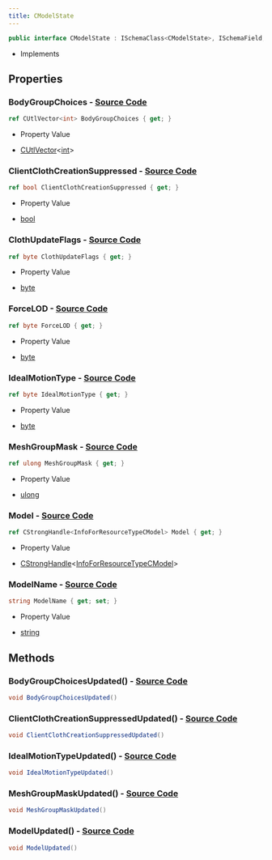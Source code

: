 ```yaml
---
title: CModelState
---
```


```csharp
public interface CModelState : ISchemaClass<CModelState>, ISchemaField, ISchemaClass, INativeHandle
```

- Implements

## Properties

### **BodyGroupChoices** - [Source Code](https://github.com/swiftly-solution/swiftlys2/blob/main/managed/src/SwiftlyS2.Generated/Schemas/Interfaces/CModelState.cs#L24)

```csharp
ref CUtlVector<int> BodyGroupChoices { get; }
```

- Property Value

- [CUtlVector](/docs/api/-1)<[int](https://learn.microsoft.com/dotnet/api/system.int32)>

### **ClientClothCreationSuppressed** - [Source Code](https://github.com/swiftly-solution/swiftlys2/blob/main/managed/src/SwiftlyS2.Generated/Schemas/Interfaces/CModelState.cs#L20)

```csharp
ref bool ClientClothCreationSuppressed { get; }
```

- Property Value

- [bool](https://learn.microsoft.com/dotnet/api/system.boolean)

### **ClothUpdateFlags** - [Source Code](https://github.com/swiftly-solution/swiftlys2/blob/main/managed/src/SwiftlyS2.Generated/Schemas/Interfaces/CModelState.cs#L30)

```csharp
ref byte ClothUpdateFlags { get; }
```

- Property Value

- [byte](https://learn.microsoft.com/dotnet/api/system.byte)

### **ForceLOD** - [Source Code](https://github.com/swiftly-solution/swiftlys2/blob/main/managed/src/SwiftlyS2.Generated/Schemas/Interfaces/CModelState.cs#L28)

```csharp
ref byte ForceLOD { get; }
```

- Property Value

- [byte](https://learn.microsoft.com/dotnet/api/system.byte)

### **IdealMotionType** - [Source Code](https://github.com/swiftly-solution/swiftlys2/blob/main/managed/src/SwiftlyS2.Generated/Schemas/Interfaces/CModelState.cs#L26)

```csharp
ref byte IdealMotionType { get; }
```

- Property Value

- [byte](https://learn.microsoft.com/dotnet/api/system.byte)

### **MeshGroupMask** - [Source Code](https://github.com/swiftly-solution/swiftlys2/blob/main/managed/src/SwiftlyS2.Generated/Schemas/Interfaces/CModelState.cs#L22)

```csharp
ref ulong MeshGroupMask { get; }
```

- Property Value

- [ulong](https://learn.microsoft.com/dotnet/api/system.uint64)

### **Model** - [Source Code](https://github.com/swiftly-solution/swiftlys2/blob/main/managed/src/SwiftlyS2.Generated/Schemas/Interfaces/CModelState.cs#L16)

```csharp
ref CStrongHandle<InfoForResourceTypeCModel> Model { get; }
```

- Property Value

- [CStrongHandle](/docs/api/shared/natives/cstronghandle-1)<[InfoForResourceTypeCModel](/docs/api/shared/schemadefinitions/infoforresourcetypecmodel)>

### **ModelName** - [Source Code](https://github.com/swiftly-solution/swiftlys2/blob/main/managed/src/SwiftlyS2.Generated/Schemas/Interfaces/CModelState.cs#L18)

```csharp
string ModelName { get; set; }
```

- Property Value

- [string](https://learn.microsoft.com/dotnet/api/system.string)

## Methods

### **BodyGroupChoicesUpdated()** - [Source Code](https://github.com/swiftly-solution/swiftlys2/blob/main/managed/src/SwiftlyS2.Generated/Schemas/Interfaces/CModelState.cs#L35)

```csharp
void BodyGroupChoicesUpdated()
```

### **ClientClothCreationSuppressedUpdated()** - [Source Code](https://github.com/swiftly-solution/swiftlys2/blob/main/managed/src/SwiftlyS2.Generated/Schemas/Interfaces/CModelState.cs#L33)

```csharp
void ClientClothCreationSuppressedUpdated()
```

### **IdealMotionTypeUpdated()** - [Source Code](https://github.com/swiftly-solution/swiftlys2/blob/main/managed/src/SwiftlyS2.Generated/Schemas/Interfaces/CModelState.cs#L36)

```csharp
void IdealMotionTypeUpdated()
```

### **MeshGroupMaskUpdated()** - [Source Code](https://github.com/swiftly-solution/swiftlys2/blob/main/managed/src/SwiftlyS2.Generated/Schemas/Interfaces/CModelState.cs#L34)

```csharp
void MeshGroupMaskUpdated()
```

### **ModelUpdated()** - [Source Code](https://github.com/swiftly-solution/swiftlys2/blob/main/managed/src/SwiftlyS2.Generated/Schemas/Interfaces/CModelState.cs#L32)

```csharp
void ModelUpdated()
```

